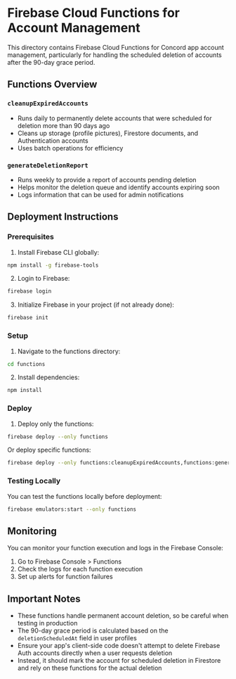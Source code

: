 # Firebase Cloud Functions for Account Management

This directory contains Firebase Cloud Functions for Concord app account management, particularly for handling the scheduled deletion of accounts after the 90-day grace period.

## Functions Overview

### `cleanupExpiredAccounts`
- Runs daily to permanently delete accounts that were scheduled for deletion more than 90 days ago
- Cleans up storage (profile pictures), Firestore documents, and Authentication accounts
- Uses batch operations for efficiency

### `generateDeletionReport`
- Runs weekly to provide a report of accounts pending deletion
- Helps monitor the deletion queue and identify accounts expiring soon
- Logs information that can be used for admin notifications

## Deployment Instructions

### Prerequisites
1. Install Firebase CLI globally:
```bash
npm install -g firebase-tools
```

2. Login to Firebase:
```bash
firebase login
```

3. Initialize Firebase in your project (if not already done):
```bash
firebase init
```

### Setup
1. Navigate to the functions directory:
```bash
cd functions
```

2. Install dependencies:
```bash
npm install
```

### Deploy
1. Deploy only the functions:
```bash
firebase deploy --only functions
```

Or deploy specific functions:
```bash
firebase deploy --only functions:cleanupExpiredAccounts,functions:generateDeletionReport
```

### Testing Locally
You can test the functions locally before deployment:

```bash
firebase emulators:start --only functions
```

## Monitoring

You can monitor your function execution and logs in the Firebase Console:
1. Go to Firebase Console > Functions
2. Check the logs for each function execution
3. Set up alerts for function failures

## Important Notes

- These functions handle permanent account deletion, so be careful when testing in production
- The 90-day grace period is calculated based on the `deletionScheduledAt` field in user profiles
- Ensure your app's client-side code doesn't attempt to delete Firebase Auth accounts directly when a user requests deletion
- Instead, it should mark the account for scheduled deletion in Firestore and rely on these functions for the actual deletion 